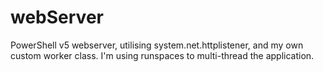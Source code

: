 # webServer
PowerShell v5 webserver, utilising system.net.httplistener, and my own custom worker class.
I'm using runspaces to multi-thread the application.

